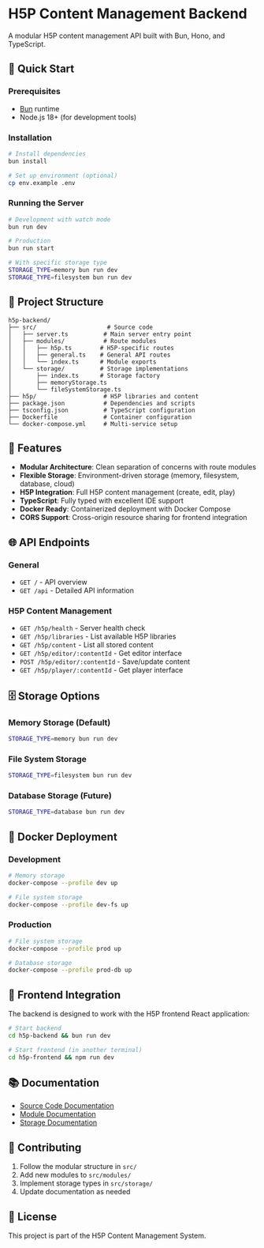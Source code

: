 # H5P Content Management Backend

A modular H5P content management API built with Bun, Hono, and TypeScript.

## 🚀 Quick Start

### Prerequisites

- [Bun](https://bun.sh) runtime
- Node.js 18+ (for development tools)

### Installation

```bash
# Install dependencies
bun install

# Set up environment (optional)
cp env.example .env
```

### Running the Server

```bash
# Development with watch mode
bun run dev

# Production
bun run start

# With specific storage type
STORAGE_TYPE=memory bun run dev
STORAGE_TYPE=filesystem bun run dev
```

## 📁 Project Structure

```
h5p-backend/
├── src/                    # Source code
│   ├── server.ts          # Main server entry point
│   ├── modules/           # Route modules
│   │   ├── h5p.ts        # H5P-specific routes
│   │   ├── general.ts    # General API routes
│   │   └── index.ts      # Module exports
│   └── storage/          # Storage implementations
│       ├── index.ts      # Storage factory
│       ├── memoryStorage.ts
│       └── fileSystemStorage.ts
├── h5p/                   # H5P libraries and content
├── package.json           # Dependencies and scripts
├── tsconfig.json          # TypeScript configuration
├── Dockerfile             # Container configuration
└── docker-compose.yml     # Multi-service setup
```

## 🔧 Features

- **Modular Architecture**: Clean separation of concerns with route modules
- **Flexible Storage**: Environment-driven storage (memory, filesystem, database, cloud)
- **H5P Integration**: Full H5P content management (create, edit, play)
- **TypeScript**: Fully typed with excellent IDE support
- **Docker Ready**: Containerized deployment with Docker Compose
- **CORS Support**: Cross-origin resource sharing for frontend integration

## 🌐 API Endpoints

### General

- `GET /` - API overview
- `GET /api` - Detailed API information

### H5P Content Management

- `GET /h5p/health` - Server health check
- `GET /h5p/libraries` - List available H5P libraries
- `GET /h5p/content` - List all stored content
- `GET /h5p/editor/:contentId` - Get editor interface
- `POST /h5p/editor/:contentId` - Save/update content
- `GET /h5p/player/:contentId` - Get player interface

## 🗄️ Storage Options

### Memory Storage (Default)

```bash
STORAGE_TYPE=memory bun run dev
```

### File System Storage

```bash
STORAGE_TYPE=filesystem bun run dev
```

### Database Storage (Future)

```bash
STORAGE_TYPE=database bun run dev
```

## 🐳 Docker Deployment

### Development

```bash
# Memory storage
docker-compose --profile dev up

# File system storage
docker-compose --profile dev-fs up
```

### Production

```bash
# File system storage
docker-compose --profile prod up

# Database storage
docker-compose --profile prod-db up
```

## 🔗 Frontend Integration

The backend is designed to work with the H5P frontend React application:

```bash
# Start backend
cd h5p-backend && bun run dev

# Start frontend (in another terminal)
cd h5p-frontend && npm run dev
```

## 📚 Documentation

- [Source Code Documentation](./src/README.md)
- [Module Documentation](./src/modules/README.md)
- [Storage Documentation](./src/storage/README.md)

## 🤝 Contributing

1. Follow the modular structure in `src/`
2. Add new modules to `src/modules/`
3. Implement storage types in `src/storage/`
4. Update documentation as needed

## 📄 License

This project is part of the H5P Content Management System.
